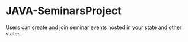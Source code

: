 # JAVA-SeminarsProject

<p>Users can create and join seminar events hosted in your state and other states</p>
